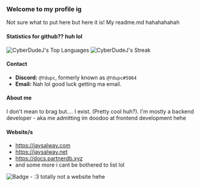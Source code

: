 ### Welcome to my profile ig
Not sure what to put here but here it is! My readme.md hahahahahah

#### Statistics for github?? huh lol
![CyberDudeJ's Top Languages](https://github-readme-stats.vercel.app/api/top-langs/?username=CyberDudeJ&theme=vue-dark&show_icons=true&hide_border=true&layout=compact) ![CyberDudeJ's Streak](https://github-readme-streak-stats.herokuapp.com/?user=CyberDudeJ&theme=vue-dark&hide_border=true)

#### Contact
- **Discord:** ``@Ydupc``, formerly known as ``@Ydupc#5864``
- **Email:** Nah lol good luck getting ma email.

#### About me
I don't mean to brag but.... I exist. (Pretty cool huh?). I'm mostly a backend developer - aka me admitting im doodoo at frontend development hehe

#### Website/s
- https://jaysalway.com
- https://jaysalway.net
- https://docs.partnerdb.xyz
- and some more i cant be bothered to list lol

![Badge](https://img.shields.io/badge/jaysalway.com-8A2BE2) - :3 totally not a website hehe
